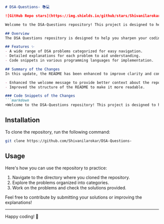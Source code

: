 ```markdown
# DSA-Questions- 📚💻

![GitHub Repo stars](https://img.shields.io/github/stars/Shivanilarokar/DSA-Questions-) ![GitHub forks](https://img.shields.io/github/forks/Shivanilarokar/DSA-Questions-) ![GitHub issues](https://img.shields.io/github/issues/Shivanilarokar/DSA-Questions-)

Welcome to the DSA-Questions repository! This project is designed to help you practice and enhance your knowledge of Data Structures and Algorithms (DSA). It contains a comprehensive collection of problems along with their solutions, explanations, and insights.

## Overview
The DSA Questions repository is designed to help you sharpen your coding skills through a comprehensive collection of Data Structures and Algorithms problems. Each problem is organized into categories for easy access and learning.

## Features ✨
- A wide range of DSA problems categorized for easy navigation.
- Detailed explanations for each problem to aid understanding.
- Code snippets in various programming languages for implementation.

## Summary of the Changes
In this update, the README has been enhanced to improve clarity and conciseness. The following modifications were made:

- Enhanced the welcome message to provide better context about the repository.
- Improved the structure of the README to make it more readable.

### Code Snippets of the Changes
```markdown
+Welcome to the DSA-Questions repository! This project is designed to help you practice and enhance your knowledge of Data Structures and Algorithms (DSA). It contains a comprehensive collection of problems along with their solutions, explanations, and insights.
```

## Installation
To clone the repository, run the following command:
```bash
git clone https://github.com/Shivanilarokar/DSA-Questions-
```

## Usage
Here's how you can use the repository to practice:

1. Navigate to the directory where you cloned the repository.
2. Explore the problems organized into categories.
3. Work on the problems and check the solutions provided.

Feel free to contribute by submitting your solutions or improving the explanations!

---

Happy coding! 🚀
```